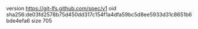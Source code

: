 version https://git-lfs.github.com/spec/v1
oid sha256:de03fd2578b75d450dd317c154f1a4dfa59bc5d8ee5933d31c8651b6bde4efa6
size 705
